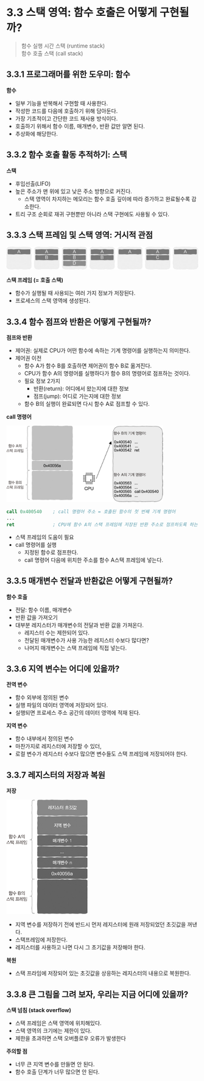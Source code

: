 # 3.3 스택 영역: 함수 호출은 어떻게 구현될까?

> 함수 실행 시간 스택 (runtime stack) <br>
> 함수 호출 스택 (call stack)

## 3.3.1 프로그래머를 위한 도우미: 함수

**함수**

- 일부 기능을 반복해서 구현할 때 사용한다.
- 작성한 코드를 다음에 호출하기 위해 담아둔다.
- 가장 기초적이고 간단한 코드 재사용 방식이다.
- 호출하기 위해서 함수 이름, 매개변수, 반환 값만 알면 된다.
- 추상화에 해당한다.

## 3.3.2 함수 호출 활동 추적하기: 스택

**스택**

- 후입선출(LIFO)
- 높은 주소가 맨 위에 있고 낮은 주소 방향으로 커진다.
  - 스택 영역이 차지하는 메모리는 함수 호출 깊이에 따라 증가하고 완료될수록 감소한다.
- 트리 구조 순회로 재귀 구현뿐만 아니라 스택 구현에도 사용될 수 있다.

## 3.3.3 스택 프레임 및 스택 영역: 거시적 관점

<img src="../img/Ch3/3-24-함수가실행되는동안스택영역의변화.jpg"><br>

**스택 프레임 (= 호출 스택)**

- 함수가 실행될 때 사용되는 여러 가지 정보가 저장된다.
- 프로세스의 스택 영역에 생성된다.

## 3.3.4 함수 점프와 반환은 어떻게 구현될까?

**점프와 반환**

- 제어권: 실제로 CPU가 어떤 함수에 속하는 기계 명령어를 실행하는지 의미한다.
- 제어권 이전
  - 함수 A가 함수 B를 호출하면 제어권이 함수 B로 옮겨진다.
  - CPU가 함수 A의 명령어를 실행하다가 함수 B의 명령어로 점프하는 것이다.
  - 필요 정보 2가지
    - 반환(return): 어디에서 왔는지에 대한 정보
    - 점프(jump): 어디로 가는지에 대한 정보
  - 함수 B의 실행이 완료되면 다시 함수 A로 점프할 수 있다.

**call 명령어**

<img src="../img/Ch3/3-28-각함수에는자신만의스택프레임이있다.jpg" height="200"><br>

```nasm
call 0x400540    ; call 명령어 주소 = 호출된 함수의 첫 번째 기계 명령어
...
ret              ; CPU에 함수 A의 스택 프레임에 저장된 반환 주소로 점프하도록 하는 역할
```

- 스택 프레임의 도움이 필요
- call 명령어를 실행
  - 지정된 함수로 점프한다.
  - call 명령어 다음에 위치한 주소를 함수 A스택 프레임에 넣는다.

## 3.3.5 매개변수 전달과 반환값은 어떻게 구현될까?

**함수 호출**

- 전달: 함수 이름, 매개변수
- 반환 값을 가져오기
- 대부분 레지스터가 매개변수의 전달과 반환 값을 가져온다.
  - 레지스터 수는 제한되어 있다.
  - 전달된 매개변수가 사용 가능한 레지스터 수보다 많다면?
  - 나머지 매개변수는 스택 프레임에 직접 넣는다.

## 3.3.6 지역 변수는 어디에 있을까?

**전역 변수**

- 함수 외부에 정의된 변수
- 실행 파일의 데이터 영역에 저장되어 있다.
- 실행되면 프로세스 주소 공간의 데이터 영역에 적재 된다.

**지역 변수**

- 함수 내부에서 정의된 변수
- 마찬가지로 레지스터에 저장할 수 있더,
- 로컬 변수가 레지스터 수보다 많으면 변수들도 스택 프레임에 저장되어야 한다.

## 3.3.7 레지스터의 저장과 복원

**저장**

<img src="../img/Ch3/3-31-스택프레임에레지스터초깃값을저장한다.jpg" height="300"><br>

- 지역 변수를 저장하기 전에 반드시 먼저 레지스터에 원래 저장되었던 초깃값을 꺼낸다.
- 스택프레임에 저장한다.
- 레지스터를 사용하고 나면 다시 그 초기값을 저장해야 한다.

**복원**

- 스택 프라임에 저장되어 있는 초깃값을 상응하는 레지스터의 내용으로 복원한다.

## 3.3.8 큰 그림을 그려 보자, 우리는 지금 어디에 있을까?

**스택 넘침 (stack overflow)**

- 스택 프레임은 스택 영역에 위치해있다.
- 스택 영역의 크기에는 제한이 있다.
- 제한을 초과하면 스택 오버플로우 오류가 발생한다

**주의할 점**

- 너무 큰 지역 변수를 만들면 안 된다.
- 함수 호출 단계가 너무 많으면 안 된다.
